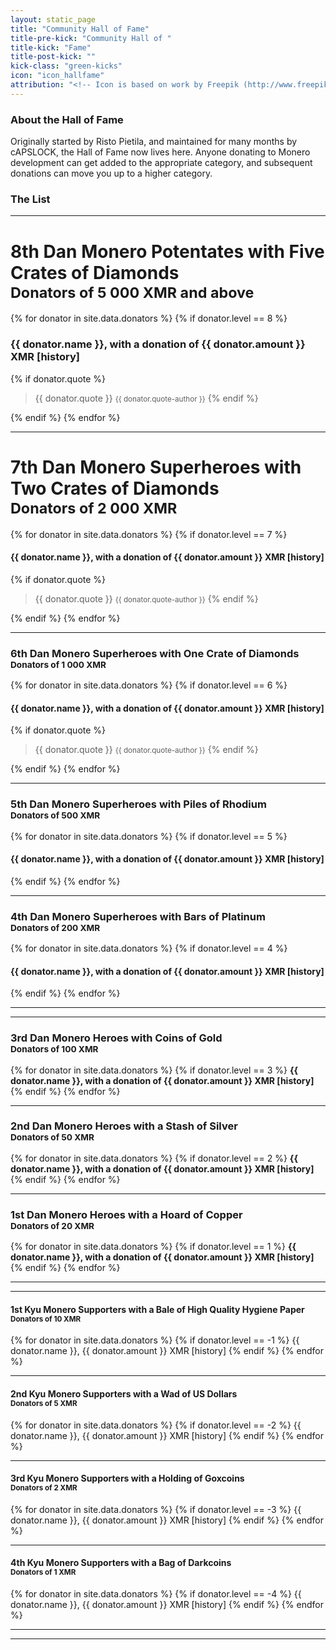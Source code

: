 ```yaml
---
layout: static_page
title: "Community Hall of Fame"
title-pre-kick: "Community Hall of "
title-kick: "Fame"
title-post-kick: ""
kick-class: "green-kicks"
icon: "icon_hallfame"
attribution: "<!-- Icon is based on work by Freepik (http://www.freepik.com) and is licensed under Creative Commons BY 3.0 -->"
---
```


### About the Hall of Fame

Originally started by Risto Pietila, and maintained for many months by cAPSLOCK, the Hall of Fame now lives here. Anyone donating to Monero development can get added to the appropriate category, and subsequent donations can move you up to a higher category.

### The List

<div class="text-center" markdown="1">

---

# 8th Dan Monero Potentates with Five Crates of Diamonds<br><small>Donators of 5 000 XMR and above</small><br><i class="fa fa-diamond"></i> <i class="fa fa-diamond"></i> <i class="fa fa-diamond"></i> <i class="fa fa-diamond"></i> <i class="fa fa-diamond"></i>

{% for donator in site.data.donators %}
{% if donator.level == 8 %}

### {{ donator.name }}, with a donation of {{ donator.amount }} XMR [<a data-toggle="tooltip" data-placement="top" data-html="true" data-original-title="{% for achievement in donator.history %}{{ achievement }}<br>{% endfor %}">history</a>]

{% if donator.quote %}
> {{ donator.quote }}
> <small>{{ donator.quote-author }}</small>
{% endif %}

{% endif %}
{% endfor %}

---

# 7th Dan Monero Superheroes with Two Crates of Diamonds<br><small>Donators of 2 000 XMR</small><br><i class="fa fa-diamond"></i> <i class="fa fa-diamond"></i>

{% for donator in site.data.donators %}
{% if donator.level == 7 %}

#### {{ donator.name }}, with a donation of {{ donator.amount }} XMR [<a data-toggle="tooltip" data-placement="top" data-html="true" data-original-title="{% for achievement in donator.history %}{{ achievement }}<br>{% endfor %}">history</a>]

{% if donator.quote %}
> {{ donator.quote }}
> <small>{{ donator.quote-author }}</small>
{% endif %}

{% endif %}
{% endfor %}

---

### 6th Dan Monero Superheroes with One Crate of Diamonds<br><small>Donators of 1 000 XMR</small><br><i class="fa fa-diamond"></i>

{% for donator in site.data.donators %}
{% if donator.level == 6 %}

#### {{ donator.name }}, with a donation of {{ donator.amount }} XMR [<a data-toggle="tooltip" data-placement="top" data-html="true" data-original-title="{% for achievement in donator.history %}{{ achievement }}<br>{% endfor %}">history</a>]

{% if donator.quote %}
> {{ donator.quote }}
> <small>{{ donator.quote-author }}</small>
{% endif %}

{% endif %}
{% endfor %}

---

<div class="row" markdown="1">
<div class="col-lg-6 col-md-6" markdown="1">

### 5th Dan Monero Superheroes with Piles of Rhodium<br><small>Donators of 500 XMR</small>

{% for donator in site.data.donators %}
{% if donator.level == 5 %}
#### {{ donator.name }}, with a donation of {{ donator.amount }} XMR [<a data-toggle="tooltip" data-placement="top" data-html="true" data-original-title="{% for achievement in donator.history %}{{ achievement }}<br>{% endfor %}">history</a>]
{% endif %}
{% endfor %}

<hr class="hidden-md hidden-lg">

</div>
<div class="col-lg-6 col-md-6" markdown="1">

### 4th Dan Monero Superheroes with Bars of Platinum<br><small>Donators of 200 XMR</small>

{% for donator in site.data.donators %}
{% if donator.level == 4 %}
#### {{ donator.name }}, with a donation of {{ donator.amount }} XMR [<a data-toggle="tooltip" data-placement="top" data-html="true" data-original-title="{% for achievement in donator.history %}{{ achievement }}<br>{% endfor %}">history</a>]
{% endif %}
{% endfor %}

<hr class="hidden-md hidden-lg">

</div>
</div>

<div class="row hidden-sm">
<hr>
</div>

<div class="row" markdown="1">
<div class="col-lg-4 col-md-4" markdown="1">

### 3rd Dan Monero Heroes with Coins of Gold<br><small>Donators of 100 XMR</small>

{% for donator in site.data.donators %}
{% if donator.level == 3 %}
**{{ donator.name }}, with a donation of {{ donator.amount }} XMR [<a data-toggle="tooltip" data-placement="top" data-html="true" data-original-title="{% for achievement in donator.history %}{{ achievement }}<br>{% endfor %}">history</a>]**
{% endif %}
{% endfor %}

<hr class="hidden-md hidden-lg">

</div>
<div class="col-lg-4 col-md-4" markdown="1">

### 2nd Dan Monero Heroes with a Stash of Silver<br><small>Donators of 50 XMR</small>

{% for donator in site.data.donators %}
{% if donator.level == 2 %}
**{{ donator.name }}, with a donation of {{ donator.amount }} XMR [<a data-toggle="tooltip" data-placement="top" data-html="true" data-original-title="{% for achievement in donator.history %}{{ achievement }}<br>{% endfor %}">history</a>]**
{% endif %}
{% endfor %}

<hr class="hidden-md hidden-lg">

</div>
<div class="col-lg-4 col-md-4" markdown="1">

### 1st Dan Monero Heroes with a Hoard of Copper<br><small>Donators of 20 XMR</small>

{% for donator in site.data.donators %}
{% if donator.level == 1 %}
**{{ donator.name }}, with a donation of {{ donator.amount }} XMR [<a data-toggle="tooltip" data-placement="top" data-html="true" data-original-title="{% for achievement in donator.history %}{{ achievement }}<br>{% endfor %}">history</a>]**
{% endif %}
{% endfor %}

<hr class="hidden-md hidden-lg">

</div>
</div>

<div class="row hidden-sm">
<hr>
</div>

<div class="row" markdown="1">
<div class="col-lg-3 col-md-3" markdown="1">

#### 1st Kyu Monero Supporters with a Bale of High Quality Hygiene Paper<br><small>Donators of 10 XMR</small>

{% for donator in site.data.donators %}
{% if donator.level == -1 %}
{{ donator.name }}, {{ donator.amount }} XMR [<a data-toggle="tooltip" data-placement="top" data-html="true" data-original-title="{% for achievement in donator.history %}{{ achievement }}<br>{% endfor %}">history</a>]
{% endif %}
{% endfor %}

<hr class="hidden-md hidden-lg">

</div>
<div class="col-lg-3 col-md-3" markdown="1">

#### 2nd Kyu Monero Supporters with a Wad of US Dollars<br><small>Donators of 5 XMR</small>

{% for donator in site.data.donators %}
{% if donator.level == -2 %}
{{ donator.name }}, {{ donator.amount }} XMR [<a data-toggle="tooltip" data-placement="top" data-html="true" data-original-title="{% for achievement in donator.history %}{{ achievement }}<br>{% endfor %}">history</a>]
{% endif %}
{% endfor %}

<hr class="hidden-md hidden-lg">

</div>
<div class="col-lg-3 col-md-3" markdown="1">

#### 3rd Kyu Monero Supporters with a Holding of Goxcoins<br><small>Donators of 2 XMR</small>

{% for donator in site.data.donators %}
{% if donator.level == -3 %}
{{ donator.name }}, {{ donator.amount }} XMR [<a data-toggle="tooltip" data-placement="top" data-html="true" data-original-title="{% for achievement in donator.history %}{{ achievement }}<br>{% endfor %}">history</a>]
{% endif %}
{% endfor %}

<hr class="hidden-md hidden-lg">

</div>
<div class="col-lg-3 col-md-3" markdown="1">

#### 4th Kyu Monero Supporters with a Bag of Darkcoins<br><small>Donators of 1 XMR</small>

{% for donator in site.data.donators %}
{% if donator.level == -4 %}
{{ donator.name }}, {{ donator.amount }} XMR [<a data-toggle="tooltip" data-placement="top" data-html="true" data-original-title="{% for achievement in donator.history %}{{ achievement }}<br>{% endfor %}">history</a>]
{% endif %}
{% endfor %}

<hr class="hidden-md hidden-lg">

</div>
</div>

<div class="row hidden-sm">
<hr>
</div>

</div>
